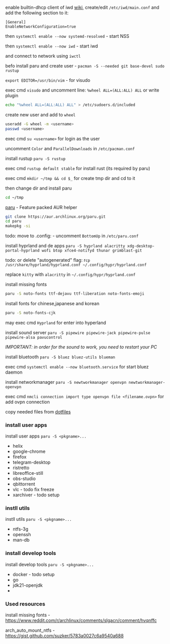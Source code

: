 enable builtin-dhcp client of iwd [wiki](https://wiki.archlinux.org/title/Iwd#Enable_built-in_network_configuration), create/edit `/etc/iwd/main.conf` and add the following section to it:
```
[General]
EnableNetworkConfiguration=true
```
then `systemctl enable --now systemd-resolved` - start NSS

then `systemctl enable --now iwd` - start iwd

and connect to network using `iwctl`

befo install paru and create user - `pacman -S --needed git base-devel sudo rustup`

`export EDITOR=/usr/bin/vim` - for visudo

exec cmd `visudo` and uncomment line: `%wheel ALL=(ALL:ALL) ALL`
or write plugin
```sh
echo "%wheel ALL=(ALL:ALL) ALL" > /etc/sudoers.d/included
```

create new user and add to `wheel`
```sh
useradd -G wheel -m <username>
passwd <username>
``` 

exec cmd `su <username>` for login as the user

uncomment `Color` and `ParallelDownloads` in `/etc/pacman.conf`

install rustup `paru -S rustup`

exec cmd `rustup default stable` for install rust (its required by paru)

exec cmd `mkdir ~/tmp && cd $_` for create tmp dir and cd to it

then change dir and install paru
```sh
cd ~/tmp
```
[paru](https://github.com/Morganamilo/paru) - Feature packed AUR helper
```sh
git clone https://aur.archlinux.org/paru.git
cd paru
makepkg -si
```

todo: move to .config: - uncomment `BottomUp` in `/etc/paru.conf`

install hyprland and de apps `paru -S hyprland alacritty xdg-desktop-portal-hyprland wofi btop xfce4-notifyd thunar grimblast-git`

todo: or delete "autogenerated" flag: r`cp /usr/share/hyprland/hyprland.conf ~/.config/hypr/hyprland.conf`

replace `kitty` with `alacritty` in `~/.config/hypr/hyprland.conf`

install missing fonts
```sh
paru -S noto-fonts ttf-dejavu ttf-liberation noto-fonts-emoji
```
install fonts for chinese,japanese and korean 
```sh
paru -S noto-fonts-cjk  
```

may exec cmd `Hyprland` for enter into hyperland



install sound server `paru -S pipewire pipewire-jack pipewire-pulse pipewire-alsa pavucontrol`

*IMPORTANT: in order for the sound to work, you need to restart your PC*

install bluetooth `paru -S bluez bluez-utils blueman`

exec cmd `systemctl enable --now bluetooth.service` for start bluez daemon

install networkmanager `paru -S newtworkmanager openvpn newtworkmanager-openvpn`

exec cmd `nmcli connection import type openvpn file <filename.ovpn>` for add ovpn connection

copy needed files from [dotfiles](https://github.com/Saime-0/config)


### install user apps
install user apps `paru -S <pkgname>...`
- helix
- google-chrome
- firefox
- telegram-desktop
- ristretto
- libreoffice-still
- obs-studio
- qbittorrent
- vlc - todo fix freeze
- xarchiver - todo setup

### instll utils
instll utils `paru -S <pkgname>...`
- ntfs-3g
- openssh
- man-db

### install develop tools
install develop tools `paru -S <pkgname>...`
- docker - todo setup
- go
- jdk21-openjdk
- 


### Used resources

install missing fonts - https://www.reddit.com/r/archlinux/comments/slgacn/comment/hvqnffc

arch_auto_mount_ntfs - https://gist.github.com/suzker/5783a0027c6a9540a688
